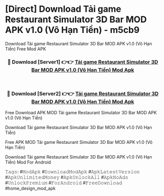 # [Direct] Download Tải game Restaurant Simulator 3D Bar MOD APK v1.0 (Vô Hạn Tiền) - m5cb9
Download Tải game Restaurant Simulator 3D Bar MOD APK v1.0 (Vô Hạn Tiền) Free Mod APK

<div align="center">
<h3>🔴 Download [Server1] 👉👉 <a href="https://apk-comot.site?title=Tải_game_Restaurant_Simulator_3D_Bar_MOD_APK_v1.0_(Vô_Hạn_Tiền)">Tải game Restaurant Simulator 3D Bar MOD APK v1.0 (Vô Hạn Tiền) Mod Apk</a></h3><br>

<h3>🔴 Download [Server2] 👉👉 <a href="https://apk-comot.site?title=Tải_game_Restaurant_Simulator_3D_Bar_MOD_APK_v1.0_(Vô_Hạn_Tiền)">Tải game Restaurant Simulator 3D Bar MOD APK v1.0 (Vô Hạn Tiền) Mod Apk</a></h3>
</div>


Free Download APK MOD Tải game Restaurant Simulator 3D Bar MOD APK v1.0 (Vô Hạn Tiền)

Download Tải game Restaurant Simulator 3D Bar MOD APK v1.0 (Vô Hạn Tiền) 

Free APK MOD Tải game Restaurant Simulator 3D Bar MOD APK v1.0 (Vô Hạn Tiền) 

Download Tải game Restaurant Simulator 3D Bar MOD APK v1.0 (Vô Hạn Tiền) Mod For Android

𝚃𝚊𝚐𝚜: #𝙼𝚘𝚍𝙰𝚙𝚔 #𝙳𝚘𝚠𝚗𝚕𝚘𝚊𝚍𝙼𝚘𝚍𝙰𝚙𝚔 #𝙰𝚙𝚔𝙻𝚊𝚝𝚎𝚜𝚝𝚅𝚎𝚛𝚜𝚒𝚘𝚗 #𝙰𝚙𝚔𝚄𝚗𝚕𝚒𝚖𝚒𝚝𝚎𝚍𝙼𝚘𝚗𝚎𝚢 #𝙰𝚙𝚔𝚄𝚗𝚕𝚘𝚌𝚔𝙰𝚕𝚕 #𝙰𝚙𝚔𝙽𝚘𝙰𝚍𝚜 #𝚄𝚗𝚕𝚘𝚌𝚔𝙿𝚛𝚎𝚖𝚒𝚞𝚖 #𝙵𝚘𝚛𝙰𝚗𝚍𝚛𝚘𝚒𝚍 #𝙵𝚛𝚎𝚎𝙳𝚘𝚠𝚗𝚕𝚘𝚊𝚍 #home_design_mod_apk